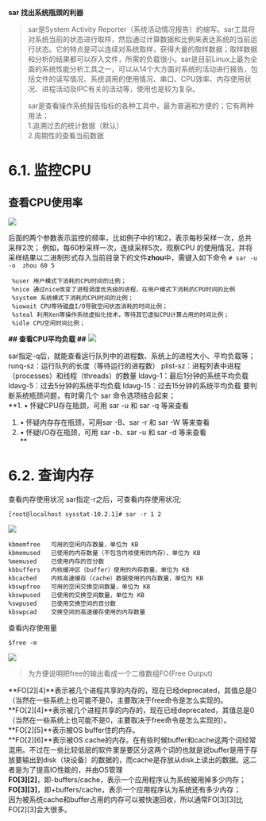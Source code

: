 **sar 找出系统瓶颈的利器**
> sar是System Activity Reporter（系统活动情况报告）的缩写。sar工具将对系统当前的状态进行取样，然后通过计算数据和比例来表达系统的当前运行状态。它的特点是可以连续对系统取样，获得大量的取样数据；取样数据和分析的结果都可以存入文件，所需的负载很小。sar是目前Linux上最为全面的系统性能分析工具之一，可以从14个大方面对系统的活动进行报告，包括文件的读写情况、系统调用的使用情况、串口、CPU效率、内存使用状况、进程活动及IPC有关的活动等，使用也是较为复杂。
> 
> sar是查看操作系统报告指标的各种工具中，最为普遍和方便的；它有两种用法；<br/> 
1.追溯过去的统计数据（默认）<br/>
2.周期性的查看当前数据<br/>

# **6.1. 监控CPU**<br/> #
## 查看CPU使用率 ##
![](http://i.imgur.com/v0k2ztu.png)

  后面的两个参数表示监控的频率，比如例子中的1和2，表示每秒采样一次，总共采样2次；
例如，每60秒采样一次，连续采样5次，观察CPU 的使用情况，并将采样结果以二进制形式存入当前目录下的文件**zhou**中，需键入如下命令 `# sar -u -o  zhou 60 5 ` 

 
     %user 用户模式下消耗的CPU时间的比例；
     %nice 通过nice改变了进程调度优先级的进程，在用户模式下消耗的CPU时间的比例
     %system 系统模式下消耗的CPU时间的比例；
     %iowait CPU等待磁盘I/O导致空闲状态消耗的时间比例；
     %steal 利用Xen等操作系统虚拟化技术，等待其它虚拟CPU计算占用的时间比例；
     %idle CPU空闲时间比例；

**## 查看CPU平均负载 ##**
![](http://i.imgur.com/4gQEEUK.png)
 
sar指定-q后，就能查看运行队列中的进程数、系统上的进程大小、平均负载等；
runq-sz：运行队列的长度（等待运行的进程数）
plist-sz：进程列表中进程（processes）和线程（threads）的数量
ldavg-1：最后1分钟的系统平均负载 ldavg-5：过去5分钟的系统平均负载
ldavg-15：过去15分钟的系统平均负载
要判断系统瓶颈问题，有时需几个 sar 命令选项结合起来；<br/>
**1. •	怀疑CPU存在瓶颈，可用 sar -u 和 sar -q 等来查看<br/>
1. •	怀疑内存存在瓶颈，可用sar -B、sar -r 和 sar -W 等来查看<br/>
1. •	怀疑I/O存在瓶颈，可用 sar -b、sar -u 和 sar -d 等来查看<br/>**
# 6.2. 查询内存 #
查看内存使用状况 sar指定-r之后，可查看内存使用状况;


    [root@localhost sysstat-10.2.1]# sar -r 1 2


![](http://i.imgur.com/l7f3QZj.png)

    kbmemfree	可用的空闲内存数量，单位为 KB
    kbmemused	已使用的内存数量（不包含内核使用的内存），单位为 KB
    %memused	已使用内存的百分数
    kbbuffers	内核缓冲区（buffer）使用的内存数量，单位为 KB
    kbcached	内核高速缓存（cache）数据使用的内存数量，单位为 KB
    kbswpfree	可用的空闲交换空间数量，单位为 KB
    kbswpused	已使用的交换空间数量，单位为 KB
    %swpused	已使用交换空间的百分数
    kbswpcad	交换空间的高速缓存使用的内存数量

查看内存使用量

    $free -m
![](http://i.imgur.com/GXfoxmk.png)
 
> 为方便说明把free的输出看成一个二维数组FO(Free Output)<br/>

**FO[2][4]**表示被几个进程共享的内存的，现在已经deprecated，其值总是0（当然在一些系统上也可能不是0，主要取决于free命令是怎么实现的。<br/>
**FO[2][4]**表示被几个进程共享的内存的，现在已经deprecated，其值总是0（当然在一些系统上也可能不是0，主要取决于free命令是怎么实现的）。<br/>
**FO[2][5]**表示被OS buffer住的内存。<br/>
**FO[2][6]**表示被OS cache的内存。在有些时候buffer和cache这两个词经常混用。不过在一些比较低层的软件里是要区分这两个词的也就是说buffer是用于存放要输出到disk（块设备）的数据的，而cache是存放从disk上读出的数据。这二者是为了提高IO性能的，并由OS管理 <br/>
**FO[3][2]**，即-buffers/cache，表示一个应用程序认为系统被用掉多少内存；<br/>
**FO[3][3]**，即+buffers/cache，表示一个应用程序认为系统还有多少内存；<br/>
因为被系统cache和buffer占用的内存可以被快速回收，所以通常FO[3][3]比FO[2][3]会大很多。
